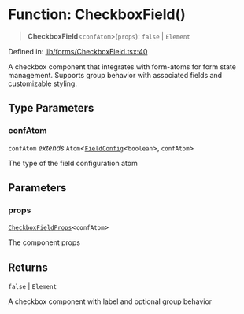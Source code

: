 # Function: CheckboxField()

> **CheckboxField**\<`confAtom`\>(`props`): `false` \| `Element`

Defined in: [lib/forms/CheckboxField.tsx:40](https://github.com/aldesgroup/goaldn/blob/6a7943d02984b1a6b41d76a3a483a1484b644076/lib/forms/CheckboxField.tsx#L40)

A checkbox component that integrates with form-atoms for form state management.
Supports group behavior with associated fields and customizable styling.

## Type Parameters

### confAtom

`confAtom` *extends* `Atom`\<[`FieldConfig`](../type-aliases/FieldConfig.md)\<`boolean`\>, `confAtom`\>

The type of the field configuration atom

## Parameters

### props

[`CheckboxFieldProps`](../type-aliases/CheckboxFieldProps.md)\<`confAtom`\>

The component props

## Returns

`false` \| `Element`

A checkbox component with label and optional group behavior
